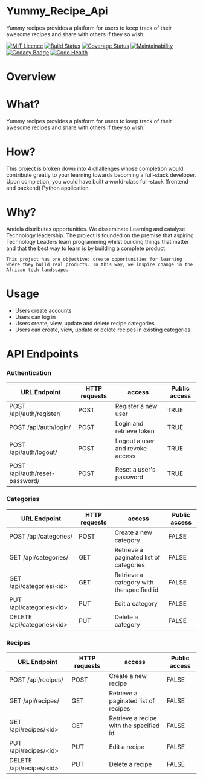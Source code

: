 # Yummy_Recipe_Api
Yummy recipes provides a platform for users to keep track of their awesome recipes and share with others if they so wish.

[![MIT Licence](https://badges.frapsoft.com/os/mit/mit.svg?v=103)](https://opensource.org/licenses/mit-license.php)  [![Build Status](https://travis-ci.org/kevinsamoei/Yummy_Recipe_Api.svg?branch=develop)](https://travis-ci.org/kevinsamoei/Yummy_Recipe_Api)  [![Coverage Status](https://coveralls.io/repos/github/kevinsamoei/Yummy_Recipe_Api/badge.svg?branch=develop&service=github)](https://coveralls.io/github/kevinsamoei/Yummy_Recipe_Api?branch=develop)  [![Maintainability](https://api.codeclimate.com/v1/badges/586d92d364bfd5ccd26b/maintainability)](https://codeclimate.com/github/kevinsamoei/Yummy_Recipe_Api/maintainability)  [![Codacy Badge](https://api.codacy.com/project/badge/Grade/04b5b7f72b494b98975830bdadf1edf1)](https://www.codacy.com/app/kevinsamoei/Yummy_Recipe_Api?utm_source=github.com&amp;utm_medium=referral&amp;utm_content=kevinsamoei/Yummy_Recipe_Api&amp;utm_campaign=Badge_Grade)  [![Code Health](https://landscape.io/github/kevinsamoei/Yummy_Recipe_Api/develop/landscape.svg?style=plastic)](https://landscape.io/github/kevinsamoei/Yummy_Recipe_Api/develop)

# Overview
# What?
Yummy recipes provides a platform for users to keep track of their awesome recipes and share with others if they so wish.

# How?
This project is broken down into 4 challenges whose completion would contribute greatly to your learning towards becoming a full-stack developer. Upon completion, you would have built a world-class full-stack (frontend and backend)  Python application.

# Why?
Andela distributes opportunities. We disseminate Learning and catalyse Technology leadership. The project is founded on the premise that aspiring Technology Leaders learn programming whilst building things that matter and that the best way to learn is by building a complete product.  

`This project has one objective: create opportunities for learning where they build real products. In this way, we inspire change in the African tech landscape.`
# Usage
* Users create accounts
* Users can log in
* Users create, view, update and delete recipe categories
* Users can create, view, update or delete recipes in existing categories


# API Endpoints
 ### Authentication
 
URL Endpoint	|               HTTP requests   | access| Public access|
----------------|-----------------|-------------|------------------
POST /api/auth/register/   |      POST	| Register a new user|TRUE
POST /api/auth/login/	  |     POST	| Login and retrieve token|TRUE
POST /api/auth/logout/	  |     POST	| Logout a user and revoke access|TRUE
POST /api/auth/reset-password/	  |     POST	| Reset a user's password|TRUE

 ### Categories

URL Endpoint	|               HTTP requests   | access| Public access|
----------------|-----------------|-------------|------------------
POST /api/categories/   |      POST	| Create a new category|FALSE
GET /api/categories/	  |     GET	| Retrieve a paginated list of categories|FALSE
GET /api/categories/\<id>	  |     GET	| Retrieve a category with the specified id|FALSE
PUT /api/categories/\<id>	  |     PUT	| Edit a category|FALSE
DELETE /api/categories/\<id>	  |     PUT	| Delete a category|FALSE

### Recipes

URL Endpoint	|               HTTP requests   | access| Public access|
----------------|-----------------|-------------|------------------
POST /api/recipes/   |      POST	| Create a new recipe|FALSE
GET /api/recipes/	  |     GET	| Retrieve a paginated list of recipes|FALSE
GET /api/recipes/\<id>	  |     GET	| Retrieve a recipe with the specified id|FALSE
PUT /api/recipes/\<id>	  |     PUT	| Edit a recipe|FALSE
DELETE /api/recipes/\<id>	  |     PUT	| Delete a recipe|FALSE
